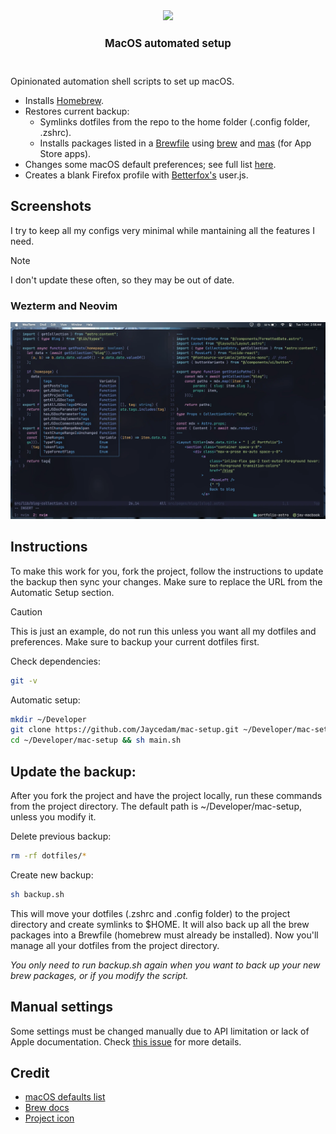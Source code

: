 <div align="center">
    <img src="images/logo.png" height="80" width="auto">
    <h1 style="font-size: larger">MacOS automated setup</h1>
    <br>
</div>

Opinionated automation shell scripts to set up macOS.

- Installs [Homebrew](https://brew.sh).
- Restores current backup:
  - Symlinks dotfiles from the repo to the home folder (.config folder, .zshrc).
  - Installs packages listed in a [Brewfile](Brewfile) using [brew](https://brew.sh) and [mas](https://github.com/mas-cli/mas) (for App Store apps).
- Changes some macOS default preferences; see full list [here](modules/preferences.sh).
- Creates a blank Firefox profile with [Betterfox's](https://github.com/yokoffing/BetterFox) user.js.

## Screenshots

I try to keep all my configs very minimal while mantaining all the features I need.

> [!NOTE]  
> I don't update these often, so they may be out of date.

### Wezterm and Neovim
![Wezterm and Neovim](images/wezterm.webp)

## Instructions

To make this work for you, fork the project, follow the instructions to update the backup then sync your changes.
Make sure to replace the URL from the Automatic Setup section.

> [!CAUTION]
> This is just an example, do not run this unless you want all my dotfiles and preferences. Make sure to backup your current dotfiles first.

Check dependencies:
```sh
git -v
```

Automatic setup:
```sh
mkdir ~/Developer
git clone https://github.com/Jaycedam/mac-setup.git ~/Developer/mac-setup
cd ~/Developer/mac-setup && sh main.sh
```

## Update the backup:
After you fork the project and have the project locally, run these commands from the project directory.
The default path is ~/Developer/mac-setup, unless you modify it.

Delete previous backup:
```sh
rm -rf dotfiles/*
```
Create new backup:
```sh
sh backup.sh
```

This will move your dotfiles (.zshrc and .config folder) to the project directory and create symlinks to $HOME. It will also back up all the brew packages into a Brewfile (homebrew must already be installed). Now you'll manage all your dotfiles from the project directory. 

*You only need to run backup.sh again when you want to back up your new brew packages, or if you modify the script.*

## Manual settings

Some settings must be changed manually due to API limitation or lack of Apple documentation. Check [this issue](https://github.com/Jaycedam/mac-setup/issues/13) for more details.

## Credit

- [macOS defaults list](https://macos-defaults.com/)
- [Brew docs](https://docs.brew.sh/Manpage)
- [Project icon](https://www.flaticon.com/free-icon/continuous_8916345)
